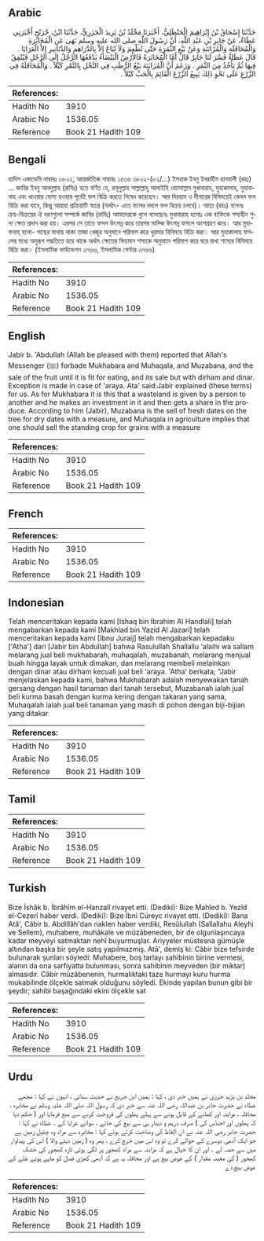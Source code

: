 ## Arabic


<div dir="rtl" lang="ar" style={{fontSize:'larger',backgroundColor:'#f8f9fa',padding:20}}>
حَدَّثَنَا إِسْحَاقُ بْنُ إِبْرَاهِيمَ الْحَنْظَلِيُّ، أَخْبَرَنَا مَخْلَدُ بْنُ يَزِيدَ الْجَزَرِيُّ، حَدَّثَنَا ابْنُ، جُرَيْجٍ أَخْبَرَنِي عَطَاءٌ، عَنْ جَابِرِ بْنِ عَبْدِ اللَّهِ، أَنَّ رَسُولَ اللَّهِ صلى الله عليه وسلم نَهَى عَنِ الْمُخَابَرَةِ وَالْمُحَاقَلَةِ وَالْمُزَابَنَةِ وَعَنْ بَيْعِ الثَّمَرَةِ حَتَّى تُطْعِمَ وَلاَ تُبَاعُ إِلاَّ بِالدَّرَاهِمِ وَالدَّنَانِيرِ إِلاَّ الْعَرَايَا ‏.‏ قَالَ عَطَاءٌ فَسَّرَ لَنَا جَابِرٌ قَالَ أَمَّا الْمُخَابَرَةُ فَالأَرْضُ الْبَيْضَاءُ يَدْفَعُهَا الرَّجُلُ إِلَى الرَّجُلِ فَيُنْفِقُ فِيهَا ثُمَّ يَأْخُذُ مِنَ الثَّمَرِ ‏.‏ وَزَعَمَ أَنَّ الْمُزَابَنَةَ بَيْعُ الرُّطَبِ فِي النَّخْلِ بِالتَّمْرِ كَيْلاً ‏.‏ وَالْمُحَاقَلَةُ فِي الزَّرْعِ عَلَى نَحْوِ ذَلِكَ يَبِيعُ الزَّرْعَ الْقَائِمَ بِالْحَبِّ كَيْلاً ‏.‏
</div>
<div style={{backgroundColor:'#f8f9fa',padding:20, marginBottom: 10}}><table> <thead> <tr> <th>References:</th> <th></th> </tr> </thead> <tbody><tr><td>Hadith No</td><td>3910</td></tr><tr><td>Arabic No</td><td>1536.05</td></tr><tr><td>Reference</td><td>Book 21 Hadith 109</td></tr></tbody></table></div>

## Bengali


<div dir="ltr" lang="bn" style={{fontSize:'larger',backgroundColor:'#f8f9fa',padding:20}}>
হাদিস একাডেমি নাম্বারঃ ৩৮০২, আন্তর্জাতিক নাম্বারঃ ১৫৩৬ ৩৮০২-(৮২/...) ইসহাক ইবনু ইবরাহীম হানযালী (রহঃ) ... জাবির ইবনু আবদুল্লাহ (রাযিঃ) হতে বর্ণিত যে, রসূলুল্লাহ সাল্লাল্লাহু আলাইহি ওয়াসাল্লাম মুখাবারাহ, মুহাকালাহ, মুযাবানাহ এবং খাওয়ার যোগ্য হওয়ার পূর্বেই ফল বিক্রি করতে নিষেধ করেছেন। আর দিরহাম ও দীনারের বিনিময়েই কেবল ফল বিক্রি করা যাবে, কিন্তু আরায়া প্রক্রিয়াটি স্বতন্ত্র (অর্থাৎ- এতে ফলের বদলে ফল বিক্রয় চলবে)। আতা (রহঃ) বলেনঃ ক্রয়-বিক্রয়ের ঐ ধরণগুলো সম্পর্কে জাবির (রাযিঃ) আমাদেরকে খুলে বলেছেনঃ মুখাবারাহ হলোঃ এক ব্যক্তিকে শস্যহীন শুন্য ক্ষেত প্রদান করা হয়। এরপর সে তাতে ফসল উৎপন্ন করে তারপর মালিক উৎপন্ন ফসলে অংশগ্রহণ করে। আর মুযাবানাহ্ হলো- গাছের মাথায় থাকা তাজা খেজুর অনুমানে পরিমাপ করে খুরমার বিনিময়ে বিক্রি করা। আর মুহাকালাহ ফসলের মধ্যে অনুরূপ পদ্ধতিতে হয়ে থাকে অর্থাৎ ক্ষেতের বিদ্যমান শস্যকে অনুমানে পরিমাপ করে ঘরে রাখা শস্যের বিনিময়ে বিক্রি করা। (ইসলামিক ফাউন্ডেশন ৩৭৬৬, ইসলামিক সেন্টার ৩৭৬৬)
</div>
<div style={{backgroundColor:'#f8f9fa',padding:20, marginBottom: 10}}><table> <thead> <tr> <th>References:</th> <th></th> </tr> </thead> <tbody><tr><td>Hadith No</td><td>3910</td></tr><tr><td>Arabic No</td><td>1536.05</td></tr><tr><td>Reference</td><td>Book 21 Hadith 109</td></tr></tbody></table></div>

## English


<div dir="ltr" lang="en" style={{fontSize:'larger',backgroundColor:'#f8f9fa',padding:20}}>
Jabir b. 'Abdullah (Allah be pleased with them) reported that Allah's Messenger (ﷺ) forbade Mukhabara and Muhaqala, and Muzabana, and the sale of the fruit until it is fit for eating, and its sale but with dirham and dinar. Exception is made in case of 'araya. Ata' said:Jabir explained (these terms) for us. As for Mukhabara it is this that a wasteland is given by a person to another and he makes an investment in it and then gets a share in the produce. According to him (Jabir), Muzabana is the sell of fresh dates on the tree for dry dates with a measure, and Muhaqala in agriculture implies that one should sell the standing crop for grains with a measure
</div>
<div style={{backgroundColor:'#f8f9fa',padding:20, marginBottom: 10}}><table> <thead> <tr> <th>References:</th> <th></th> </tr> </thead> <tbody><tr><td>Hadith No</td><td>3910</td></tr><tr><td>Arabic No</td><td>1536.05</td></tr><tr><td>Reference</td><td>Book 21 Hadith 109</td></tr></tbody></table></div>

## French


<div dir="ltr" lang="fr" style={{fontSize:'larger',backgroundColor:'#f8f9fa',padding:20}}>

</div>
<div style={{backgroundColor:'#f8f9fa',padding:20, marginBottom: 10}}><table> <thead> <tr> <th>References:</th> <th></th> </tr> </thead> <tbody><tr><td>Hadith No</td><td>3910</td></tr><tr><td>Arabic No</td><td>1536.05</td></tr><tr><td>Reference</td><td>Book 21 Hadith 109</td></tr></tbody></table></div>

## Indonesian


<div dir="ltr" lang="id" style={{fontSize:'larger',backgroundColor:'#f8f9fa',padding:20}}>
Telah menceritakan kepada kami [Ishaq bin Ibrahim Al Handlali] telah mengabarkan kepada kami [Makhlad bin Yazid Al Jazari] telah menceritakan kepada kami [Ibnu Juraij] telah mengabarkan kepadaku ['Atha'] dari [Jabir bin Abdullah] bahwa Rasulullah Shallallu 'alaihi wa sallam melarang jual beli mukhabarah, muhaqalah, muzabanah, melarang menjual buah hingga layak untuk dimakan, dan melarang membeli melainkan dengan dinar atau dirham kecuali jual beli 'araya. 'Atha' berkata; "Jabir menjelaskan kepada kami, bahwa Mukhabarah adalah menyewakan tanah gersang dengan hasil tanaman dari tanah tersebut, Muzabanah ialah jual beli kurma basah dengan kurma kering dengan takaran yang sama, Muhaqalah ialah jual beli tanaman yang masih di pohon dengan biji-bijian yang ditakar
</div>
<div style={{backgroundColor:'#f8f9fa',padding:20, marginBottom: 10}}><table> <thead> <tr> <th>References:</th> <th></th> </tr> </thead> <tbody><tr><td>Hadith No</td><td>3910</td></tr><tr><td>Arabic No</td><td>1536.05</td></tr><tr><td>Reference</td><td>Book 21 Hadith 109</td></tr></tbody></table></div>

## Tamil


<div dir="ltr" lang="ta" style={{fontSize:'larger',backgroundColor:'#f8f9fa',padding:20}}>

</div>
<div style={{backgroundColor:'#f8f9fa',padding:20, marginBottom: 10}}><table> <thead> <tr> <th>References:</th> <th></th> </tr> </thead> <tbody><tr><td>Hadith No</td><td>3910</td></tr><tr><td>Arabic No</td><td>1536.05</td></tr><tr><td>Reference</td><td>Book 21 Hadith 109</td></tr></tbody></table></div>

## Turkish


<div dir="ltr" lang="tr" style={{fontSize:'larger',backgroundColor:'#f8f9fa',padding:20}}>
Bize İshâk b. İbrâhîm el-Hanzalî rivayet etti. (Dediki): Bize Mahled b. Yezîd el-Cezerî haber verdi. (Dediki): Bize İbni Cüreyc rivayet etti. (Dediki): Bana Atâ', Câbir b. Abdillâh'dan naklen haber verdiki, Resûlullah (Sallallahu Aleyhi ve Sellem), muhabere, muhâkale ve müzâbeneden, bir de olgunlaşıncaya kadar meyveyi satmaktan nehî buyurmuşlar. Ariyyeler müstesna gümüşle altından başka bir şeyle satış yapılmazmış. Atâ', demiş ki: Câbir bize tefsirde bulunarak şunları söyledi: Muhabere, boş tarlayı sahibinin birine vermesi, alanın da ona sarfiyatta bulunması, sonra sahibinin meyveden (bir miktar) almasıdır. Câbir müzâbenenin, hurmalıktaki taze hurmayı kuru hurma mukabilinde ölçekle satmak olduğunu söyledi. Ekinde yapılan bunun gibi bir şeydir; sahibi başağındaki ekini ölçekle sat
</div>
<div style={{backgroundColor:'#f8f9fa',padding:20, marginBottom: 10}}><table> <thead> <tr> <th>References:</th> <th></th> </tr> </thead> <tbody><tr><td>Hadith No</td><td>3910</td></tr><tr><td>Arabic No</td><td>1536.05</td></tr><tr><td>Reference</td><td>Book 21 Hadith 109</td></tr></tbody></table></div>

## Urdu


<div dir="rtl" lang="ur" style={{fontSize:'larger',backgroundColor:'#f8f9fa',padding:20}}>
مخلد بن یزید جزری نے ہمیں خبر دی ، کہا : ہمیں ابن جریج نے حدیث سنائی ، انہوں نے کہا : مجھے عطاء نے حضرت جابر بن عبداللہ رضی اللہ عنہ سے خبر دی کہ رسول اللہ صلی اللہ علیہ وسلم نے مخابرہ ، محاقلہ ، مزابنہ اور کھانے کے قابل ہونے سے پہلے پھلوں کی فروخت کرنے سے منع فرمایا اور ( حکم دیا کہ پھلوں اور اجناس کی ) صرف درہم و دینار ہی سے بیع کی جائے ، سوائے عرایا کے ۔ عطاء نے کہا : حضرت جابر رضی اللہ عنہ نے ان الفاظ کی وضاحت کرتے ہوئے کہا : مخابرہ سے مراد وہ چٹیل زمین ہے جو ایک آدمی دوسرے کے حوالے کرے تو وہ اس میں خرچ کرے ، پھر وہ ( زمین دینے والا ) اس کی پیداوار میں سے حصہ لے ۔ اور ان کا خیال ہے کہ مزابنہ سے مراد کھجور پر لگی ہوئی تازہ کھجور کی خشک کھجور ( کی معینہ مقدار ) کے عوض بیع ہے اور محاقلہ یہ ہے کہ آدمی کھڑی فصل کو ماپے ہوئے غلے کے عوض بیچ دے
</div>
<div style={{backgroundColor:'#f8f9fa',padding:20, marginBottom: 10}}><table> <thead> <tr> <th>References:</th> <th></th> </tr> </thead> <tbody><tr><td>Hadith No</td><td>3910</td></tr><tr><td>Arabic No</td><td>1536.05</td></tr><tr><td>Reference</td><td>Book 21 Hadith 109</td></tr></tbody></table></div>
